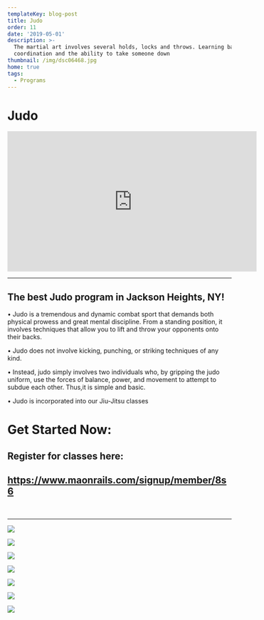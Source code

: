```yaml
---
templateKey: blog-post
title: Judo
order: 11
date: '2019-05-01'
description: >-
  The martial art involves several holds, locks and throws. Learning balance,
  coordination and the ability to take someone down
thumbnail: /img/dsc06468.jpg
home: true
tags:
  - Programs
---
```

# Judo

<iframe src="https://www.facebook.com/plugins/video.php?height=315&href=https%3A%2F%2Fwww.facebook.com%2FATjiujitsuNYC%2Fvideos%2F3609156632515118%2F&show_text=false&width=560" width="560" height="315" style="border:none;overflow:hidden" scrolling="no" frameborder="0" allowfullscreen="true" allow="autoplay; clipboard-write; encrypted-media; picture-in-picture; web-share" allowFullScreen="true"></iframe>

- - -

## The best Judo program in Jackson Heights, NY!

• Judo is a tremendous and dynamic combat sport that demands both physical prowess and great mental discipline. From a standing position, it involves techniques that allow you to lift and throw your opponents onto their backs.

• Judo does not involve kicking, punching, or striking techniques of any kind.

• Instead, judo simply involves two individuals who, by gripping the judo uniform, use the forces of balance, power, and movement to attempt to subdue each other. Thus,it is simple and basic.

• Judo is incorporated into our Jiu-Jitsu classes

# Get Started Now:

## Register for classes here:

## <https://www.maonrails.com/signup/member/8s6>

<br>

- - -

![](/img/dsc01093.jpg)

![](/img/dsc01843.jpg)

![](/img/dsc01847.jpg)

![](/img/dsc08982.jpg)

![](/img/dsc01901.jpg)

![](/img/dsc01903.jpg)

![](/img/dsc08975.jpg)
